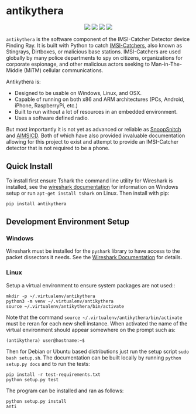 # antikythera


<p align="center">
  <a target="_blank" href="https://gitlab.com/finding-ray/antikythera/pipelines"><img src="https://gitlab.com/finding-ray/antikythera/badges/master/build.svg"></a>
  <a target="_blank" href="https://finding-ray.gitlab.io/antikythera/htmlcov/index.html"><img src="https://gitlab.com/finding-ray/antikythera/badges/master/coverage.svg"></a>
  <a target="_blank" href="https://pypi.python.org/pypi/antikythera"><img src="https://badge.fury.io/py/antikythera.svg"></a>
  <a target="_blank" href="#"><img src="https://img.shields.io/badge/Development-Alpha-ff2052.svg"></a>
</p>


``antikythera`` is the software component of the IMSI-Catcher Detector device Finding Ray. It is built with Python to catch [IMSI-Catchers](https://en.wikipedia.org/wiki/IMSI-catcher), also known as Stingrays, Dirtboxes, or malicious base stations. IMSI-Catchers are used globally by many police departments to spy on citizens, organizations for corporate espionage, and other malicious actors seeking to Man-in-The-Middle (MiTM) cellular communications.

Antikythera is:

*  Designed to be usable on Windows, Linux, and OSX.
*  Capable of running on both x86 and ARM architectures (PCs, Android, iPhone, RaspberryPi, etc.)
*  Built to run without a lot of resources in an embedded environment.
*  Uses a software defined radio.

But most importantly it is not yet as advanced or reliable as [SnoopSnitch](https://opensource.srlabs.de/projects/snoopsnitch) and [AIMSICD](https://github.com/CellularPrivacy/Android-IMSI-Catcher-Detector). Both of which have also provided invaluable documentation allowing for this project to exist and attempt to provide an IMSI-Catcher detector that is not required to be a phone.


## Quick Install

To install first ensure Tshark the command line utility for Wireshark is installed, see the [wireshark documentation](https://www.wireshark.org/docs/wsug_html_chunked/ChBuildInstallWinInstall.html) for information on Windows setup or run ``apt-get install tshark`` on Linux. Then install with pip:

    pip install antikythera


## Development Environment Setup


### Windows

Wireshark must be installed for the ``pyshark`` library to have access to the packet dissectors it needs. See the [Wireshark Documentation](https://www.wireshark.org/docs/wsug_html_chunked/ChBuildInstallWinInstall.html) for details.


### Linux

Setup a virtual environment to ensure system packages are not used::

    mkdir -p ~/.virtualenv/antikythera
    python3 -m venv ~/.virtualenv/antikythera
    source ~/.virtualenv/antikythera/bin/activate

Note that the command ``source ~/.virtualenv/antikythera/bin/activate`` must be reran for each new shell instance. When activated the name of the virtual environment should appear somewhere on the prompt such as:

    (antikythera) user@hostname:~$

Then for Debian or Ubuntu based distributions just run the setup script ``sudo bash setup.sh``. The documentation can be built locally by running ``python setup.py docs`` and to run the tests:

    pip install -r test-requirements.txt
    python setup.py test

The program can be installed and ran as follows:

    python setup.py install
    anti
